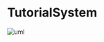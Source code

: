 # TutorialSystem
![uml](https://user-images.githubusercontent.com/79191549/194694428-99ab441d-e183-4ffa-85d3-08f721ee6914.png)
